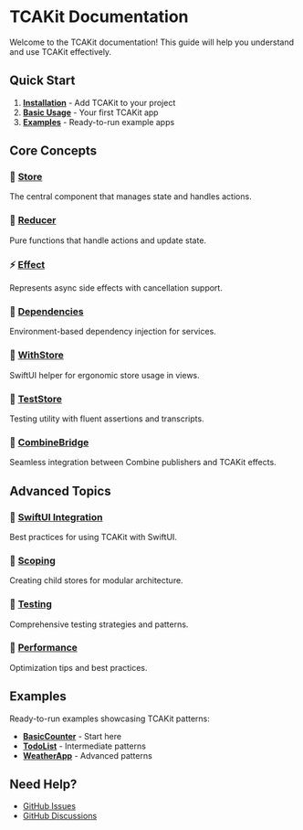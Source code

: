 # TCAKit Documentation

Welcome to the TCAKit documentation! This guide will help you understand and use TCAKit effectively.

## Quick Start

1. **[Installation](installation.md)** - Add TCAKit to your project
2. **[Basic Usage](basic-usage.md)** - Your first TCAKit app
3. **[Examples](../Examples/)** - Ready-to-run example apps

## Core Concepts

### 🏪 [Store](store.md)
The central component that manages state and handles actions.

### 🔄 [Reducer](reducer.md)
Pure functions that handle actions and update state.

### ⚡ [Effect](effect.md)
Represents async side effects with cancellation support.

### 🔧 [Dependencies](dependencies.md)
Environment-based dependency injection for services.

### 🎯 [WithStore](withstore.md)
SwiftUI helper for ergonomic store usage in views.

### 🧪 [TestStore](teststore.md)
Testing utility with fluent assertions and transcripts.

### 🔗 [CombineBridge](combine-bridge.md)
Seamless integration between Combine publishers and TCAKit effects.

## Advanced Topics

### 📱 [SwiftUI Integration](swiftui-integration.md)
Best practices for using TCAKit with SwiftUI.

### 🎯 [Scoping](scoping.md)
Creating child stores for modular architecture.

### 🧪 [Testing](testing.md)
Comprehensive testing strategies and patterns.

### 🚀 [Performance](performance.md)
Optimization tips and best practices.

## Examples

Ready-to-run examples showcasing TCAKit patterns:

- **[BasicCounter](../Examples/BasicCounter/)** - Start here
- **[TodoList](../Examples/TodoList/)** - Intermediate patterns
- **[WeatherApp](../Examples/WeatherApp/)** - Advanced patterns

## Need Help?

- [GitHub Issues](https://github.com/ronstorm/tca-kit/issues)
- [GitHub Discussions](https://github.com/ronstorm/tca-kit/discussions)
